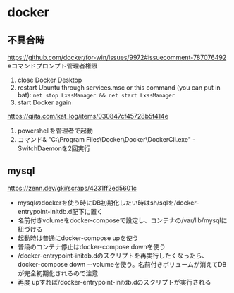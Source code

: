 # docker

## 不具合時
https://github.com/docker/for-win/issues/9972#issuecomment-787076492
※コマンドプロンプト管理者権限
1. close Docker Desktop
2. restart Ubuntu through services.msc or this command (you can put in bat):
`net stop LxssManager && net start LxssManager`
3. start Docker again

https://qiita.com/kat_log/items/030847cf45728b5f414e
1. powershellを管理者で起動
2. コマンド& "C:\Program Files\Docker\Docker\DockerCli.exe" -SwitchDaemonを2回実行

## mysql
https://zenn.dev/gki/scraps/4231ff2ed5601c
- mysqlのdockerを使う時にDB初期化したい時はsh/sqlを/docker-entrypoint-initdb.d配下に置く
- 名前付きvolumeをdocker-composeで設定し、コンテナの/var/lib/mysqlに紐づける
- 起動時は普通にdocker-compose upを使う
- 普段のコンテナ停止はdocker-compose downを使う
- /docker-entrypoint-initdb.dのスクリプトを再実行したくなったら、docker-compose down --volumeを使う。名前付きボリュームが消えてDBが完全初期化されるので注意
- 再度 upすれば/docker-entrypoint-initdb.dのスクリプトが実行される
